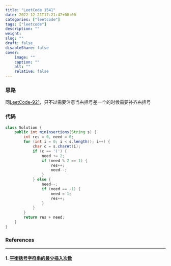 ```yaml
---
title: "LeetCode 1541"
date: 2022-12-21T17:21:47+08:00
categories: ["leetcode"]
tags: ["leetcode"]
description: ""
weight:
slug: ""
draft: false
disableShare: false
cover:
    image: ""
    caption: ""
    alt: ""
    relative: false
---
```


### 思路

同[LeetCode-921](https://blog.zhangmengyang.tk/posts/leetcode/leetcode-921/)，只不过需要注意当右括号差一个的时候需要补齐右括号

### 代码

```java
class Solution {
    public int minInsertions(String s) {
        int res = 0, need = 0;
        for (int i = 0; i < s.length(); i++) {
            char c = s.charAt(i);
            if (c == '(') {
                need += 2;
                if (need % 2 == 1) {
                    res++;
                    need--;
                }
            } else {
                need--;
                if (need == -1) {
                    need = 1;
                    res++;
                }
            }
        }
        return res + need;
    }
}
```

### References

---

#### 1. [平衡括号字符串的最少插入次数](https://leetcode.cn/problems/minimum-insertions-to-balance-a-parentheses-string/)
